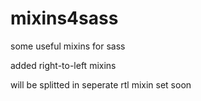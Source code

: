 mixins4sass
===========

some useful mixins for sass

added right-to-left mixins

will be splitted in seperate rtl mixin set soon


